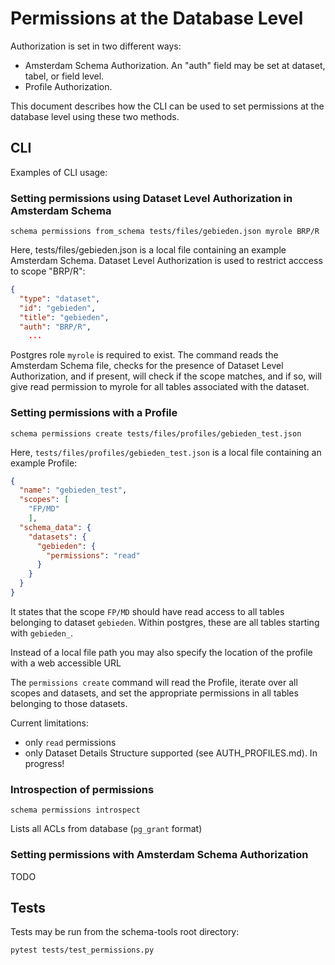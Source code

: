 # Permissions at the Database Level

Authorization is set in two different ways:
- Amsterdam Schema Authorization.  An "auth" field may be set at dataset, tabel, or field level.
- Profile Authorization.

This document describes how the CLI can be used to set permissions at the database level using these two methods.



## CLI

Examples of CLI usage:

### Setting permissions using Dataset Level Authorization in Amsterdam Schema

```
schema permissions from_schema tests/files/gebieden.json myrole BRP/R
```
Here, tests/files/gebieden.json is a local file containing an example Amsterdam Schema. 
Dataset Level Authorization is used to restrict acccess to scope "BRP/R": 
```json
{
  "type": "dataset",
  "id": "gebieden",
  "title": "gebieden",
  "auth": "BRP/R",
    ...
```
Postgres role `myrole` is required to exist. The command reads the Amsterdam Schema file, checks for the presence
of Dataset Level Authorization, and if present, will check if the scope matches, and if so, 
will give read permission to myrole for all tables associated with the dataset.



### Setting permissions with a Profile
```
schema permissions create tests/files/profiles/gebieden_test.json
```
Here, `tests/files/profiles/gebieden_test.json` is a local file containing an example Profile:
```json
{
  "name": "gebieden_test",
  "scopes": [
    "FP/MD"
    ],
  "schema_data": {
    "datasets": {
      "gebieden": {
        "permissions": "read"
      }
    }
  }
}
```
It states that the scope `FP/MD` should have read access to all tables belonging to dataset `gebieden`.
Within postgres, these are all tables starting with `gebieden_`.

Instead of a local file path you may also specify the location of the profile with a web accessible URL

The `permissions create` command will read the Profile, iterate over all scopes and datasets, and set the appropriate permissions in all tables belonging to those datasets.

Current limitations:
- only `read` permissions
- only Dataset Details Structure supported (see AUTH_PROFILES.md). In progress!

### Introspection of permissions

```shell script
schema permissions introspect
```
Lists all ACLs from database (`pg_grant` format)

### Setting permissions with Amsterdam Schema Authorization
TODO


## Tests

Tests may be run from the schema-tools root directory:
```shell
pytest tests/test_permissions.py
```









